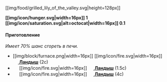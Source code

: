 [[img/food/grilled_lily_of_the_valley.svg|height=128px]]

**[[img/icon/hunger.svg|width=16px]] 1 [[img/icon/saturation.svg|alt=octocat|width=16px]] 0.1**

#### Приготовление
_Имеет 70% шанс сгореть в печи._
- [[img/block/furnace.png|width=16px]] [[img/icon/fire.svg|width=16px]] [<img src="https://gamepedia.cursecdn.com/minecraft_gamepedia/6/60/Lily_of_the_Valley_JE1_BE1.png" width="16"> **Ландыш**](https://minecraft-ru.gamepedia.com/Цветы) (2с)
- <img src="https://gamepedia.cursecdn.com/minecraft_gamepedia/b/ba/Smoker.png" width="16"> [[img/icon/fire.svg|width=16px]] [<img src="https://gamepedia.cursecdn.com/minecraft_gamepedia/6/60/Lily_of_the_Valley_JE1_BE1.png" width="16"> **Ландыш**](https://minecraft-ru.gamepedia.com/Цветы) (1.5с)
- <img src="https://gamepedia.cursecdn.com/minecraft_gamepedia/4/4f/Campfire_JE2_BE2.png" width="16"> [[img/icon/fire.svg|width=16px]] [<img src="https://gamepedia.cursecdn.com/minecraft_gamepedia/6/60/Lily_of_the_Valley_JE1_BE1.png" width="16"> **Ландыш**](https://minecraft-ru.gamepedia.com/Цветы) (4с)